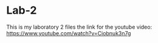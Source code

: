 # Lab-2
This is my laboratory 2 files 
the link for the youtube video:
https://www.youtube.com/watch?v=Ciobnuk3n7g
